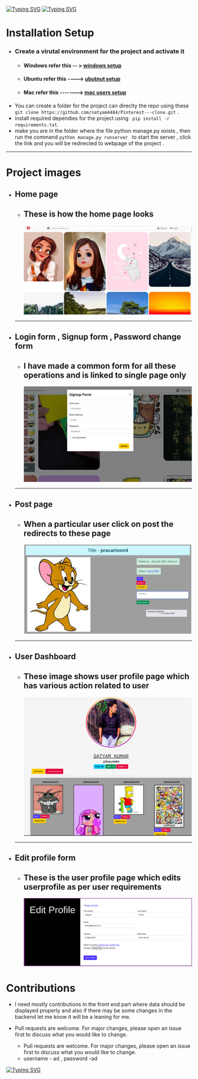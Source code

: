 <!-- ![](text.svg) -->

[![Typing SVG](https://readme-typing-svg.herokuapp.com?size=35&center=true&width=600&lines=Welcome+to+Pinterest-Clone)](https://git.io/typing-svg)
[![Typing SVG](https://readme-typing-svg.herokuapp.com?color=F70491&size=35&center=true&width=600&lines=Build+using+Django-Framework)](https://git.io/typing-svg)

# Installation Setup

- ### Create a virutal environment for the project and activate it
  - #### Windows refer this -- > [windows setup](https://www.stanleyulili.com/django/how-to-install-django-on-windows/)
  - #### Ubuntu refer this ----> [ubutnut setup](https://www.javatpoint.com/django-virtual-environment-setup)
  - #### Mac refer this -------> [mac users setup](https://appdividend.com/2018/03/28/how-to-install-django-in-mac/)
- You can create a folder for the project can direclty the repo using these ` git clone https://github.com/satyam4484/Pinterest---clone.git` .
- install required dependies for the project using ` pip install -r requirements.txt`.
- make you are in the folder where the file python manage.py exists , then run the command `python manage.py runserver ` to start the server , click the link and you will be redirected to webpage of the project .

---

# Project images

- ## Home page
  - ## These is how the home page looks
    ![](github_image/home.png)
  ***
- ## Login form , Signup form , Password change form
  - ## I have made a common form for all these operations and is linked to single page only
    ![](github_image/login.png)
  ***
- ## Post page
  - ## When a particular user click on post the redirects to these page
    ![](github_image/post.png)
  ***
- ## User Dashboard
  - ## These image shows user profile page which has various action related to user
    ![](github_image/dashboard.png)
  ***
- ## Edit profile form
  - ## These is the user profile page which edits userprofile as per user requirements
    ![](github_image/editprofile.png)

# Contributions


- I need mostly contributions in the front end part where data should be displayed properly and also if there may be some changes in the backend let me know it will be a leaning for me.

- Pull requests are welcome. For major changes, please open an issue first to discuss what you would like to change.
  - Pull requests are welcome. For major changes, please open an issue first to discuss what you would like to change.
  - username - ad , password -ad

[![Typing SVG](https://readme-typing-svg.herokuapp.com?color=B60755&size=30&center=true&vCenter=true&width=500&lines=Thank+You+for+visiting+)](https://git.io/typing-svg)

